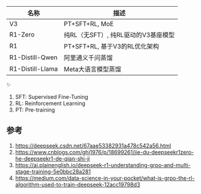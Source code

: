 
名称|描述
--|--
V3|PT+SFT+RL, MoE
R1-Zero|纯RL（无SFT）, 纯RL驱动的V3基座模型
R1|PT+SFT+RL, 基于V3的RL优化架构
R1-Distill-Qwen|阿里通义千问蒸馏
R1-Distill-Llama|Meta大语言模型蒸馏


✨
1. SFT: Supervised Fine-Tuning
2. RL: Reinforcement Learning
3. PT: Pre-training

## 参考
1. https://deepseek.csdn.net/67aae53382931a478c542a56.html
2. https://www.cnblogs.com/ghj1976/p/18699261/jie-du-deepseekr1zero-he-deepseekr1-de-qian-shi-ji
3. https://ai.plainenglish.io/deepseek-r1-understanding-grpo-and-multi-stage-training-5e0bbc28a281
4. https://medium.com/data-science-in-your-pocket/what-is-grpo-the-rl-algorithm-used-to-train-deepseek-12acc19798d3
